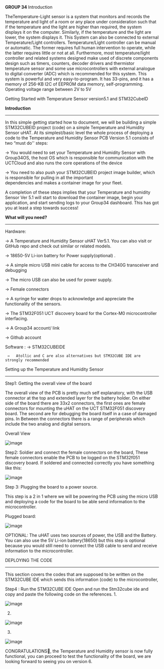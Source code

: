 **GROUP 34**
Introduction

TheTemperature-Light sensor is a system that monitors and records
the temperature and light of a room or any place under consideration such that if the
temperature and the light are higher than required, the system displays it on the
computer. Similarly, if the temperature and the light are lower, the system displays it.
This System can also be connected to external Temperature/Light controllers.
Temperature/Light controller can be manual or automatic. The former requires full
human intervention to operate, while the latter requires little or not at all.
Furthermore, most temperature/light controller and related systems designed make
used of discrete components design such as timers, counters, decoder drivers and
thermistor temperature sensor and some use microcontrollers with external analogue
to digital converter (ADC) which is recommended for this system.
This system is powerful and very easy-to-program. It has 33-pins, and it has a
memory of 256-KB I2C of EEPROM data memory, self-programming.
Operating voltage range between 2V to 5V

Getting Started with Temperature Sensor version5.1 and STM32CubeID

**Introduction**
_________________________________________________________________________________

In this simple getting started how to document, we will be building a simple STM32CUBEID project (code) on a simple Temperature and Humidity Sensor uHAT. At its simplest/basic level the whole process of deploying  a code to the Temperature and Humidity Sensor PCB Version 5.1 consists of two “must do'' steps:

→ You would need to set your Temperature and Humidity Sensor with Group34OS, the  host OS which is responsible for  communication with the UCTCloud and also runs the core operations of the device

→  You need to also push your STM32CUBEID project image builder, which is responsible for pulling in all the important   
   dependencies and makes a container image for your fleet.
   
A completion of these steps implies that your Temperature and humidity Sensor Ver 5.1 will start to download the container image, begin your application, and start sending logs to your Group34 dashboard. This has got you at least a step towards success!


**What will you need?**
__________________________________________________________________________________
Hardware:


→ A Temperature and Humidity Sensor uHAT Ver5.1. You can also visit or GitHub repo and check out similar or related
                models.
                
→  18650-5V Li-ion battery for Power supply(optional) .

→ A simple micro USB mini cable for access to the CH340G transceiver and debugging

→ The micro USB can also be used for power supply.

→ Female connectors 

→ A syringe for water drops to acknowledge and appreciate the functionality of the sensors.

→ The STM32F051 UCT discovery board for the Cortex-M0 microcontroller interfacing.

→ A Group34 account/ link

→ Github account   


Software :
    →  STM32CUBEIDE
    
     →   Atollic and C are also alternatives but STM32CUBE IDE are strongly recommended

Setting up the Temperature and Humidity Sensor
 _________________________________________________________

Step1: Getting the overall view of the board

The overall view of the PCB is pretty much self explanatory, with the USB connector at the top and extended layer for the battery holder. On either side of the board there are 33x2 connectors, the first ones are female connectors  for mounting the uHAT on the UCT STM32F051 discovery board. The second are for debugging the board itself in a case of damaged pins. In Between the connectors there is a range of peripherals which include the two analog and digital sensors.

Overall View

![image](https://user-images.githubusercontent.com/104798529/169913284-c4d1d511-424b-46f6-9c91-e4e7bc53d049.png)


Step2: Soldier and connect the female connectors on the board, These female connectors enable the PCB to be logged on the STM32f051 discovery board.
If soldered and connected correctly you have something like this: 

![image](https://user-images.githubusercontent.com/104798529/169913581-71daf7d9-c91e-494c-8bae-068c3ef2a72a.png)


Step 3: Plugging the board to a power source.

This step is a 2 in 1 where we will be powering the PCB using the micro USB and deploying a code for the board to be able send information to the microcontroller.

Plugged board:

![image](https://user-images.githubusercontent.com/104798529/169913617-b8e48cdd-e321-4dad-9b34-6c83d0465e83.png)


OPTIONAL:
The uHAT uses two sources of power, the USB and the Battery. You can also use the 5V Li-ion battery(18650)  but this step is optional because you would still need to connect the USB cable to send and receive information to the microcontroller. 

DEPLOYING THE CODE
________________________________________________________________________________________________________

This section covers the codes that are supposed to be written on the STM32CUBE IDE which sends this information (code) to the microcontroller, 

Step4 : Run the STM32CUBE IDE
Open and run the Stm32cube ide and copy and paste the following code on the references.
1.  

![image](https://user-images.githubusercontent.com/104798529/169913675-653ad4cf-55d7-4585-ab35-4ec0b90a3e93.png)

2.

![image](https://user-images.githubusercontent.com/104798529/169913738-c7c8b4e0-acc4-4bdf-848a-bd47e93eebc3.png)

3.

![image](https://user-images.githubusercontent.com/104798529/169913753-b95e6fff-f8db-4e82-b0e8-e606707c8348.png)

CONGRATULATIONS🥳, the Temperature and Humidity sensor is now fully functional, you can proceed to test the functionality of the board, we are looking forward to seeing you on version 6.


